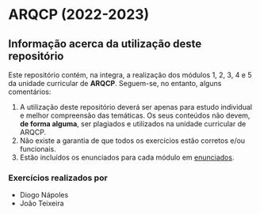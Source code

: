 # ARQCP (2022-2023)

## Informação acerca da utilização deste repositório

Este repositório contém, na integra, a realização dos módulos 1, 2, 3, 4 e 5 da unidade curricular de **ARQCP**.
Seguem-se, no entanto, alguns comentários:

1. A utilização deste repositório deverá ser apenas para estudo individual e melhor compreensão das temáticas. Os seus conteúdos não devem, **de forma alguma**, ser plagiados e utilizados na unidade curricular de ARQCP.
2. Não existe a garantia de que todos os exercícios estão corretos e/ou funcionais.
3. Estão incluídos os enunciados para cada módulo em [enunciados](/enunciados/).

### Exercícios realizados por

- Diogo Nápoles
- João Teixeira
